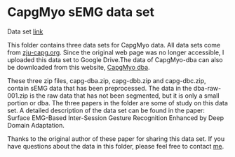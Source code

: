 # CapgMyo sEMG data set

Data set [link](https://drive.google.com/drive/folders/1aEy2_5O4j7J7ls26EWdj95PGWBwr2hzK?usp=sharing)

This folder contains three data sets for CapgMyo data. All data sets come from [zju-capg.org](http://zju-capg.org/myo/). Since the original web page was no longer accessible, I uploaded this data set to Google Drive.The data of CapgMyo-dba can also be downloaded from this website, [CapgMyo dba](https://figshare.com/articles/Data_from_Gesture_Recognition_by_Instantaneous_Surface_EMG_Images_CapgMyo-DBa/7210397).

These three zip files, capg-dba.zip, capg-dbb.zip and capg-dbc.zip, contain sEMG data that has been preprocessed. The data in the dba-raw-001.zip is the raw data that has not been segmented, but it is only a small portion or dba. The three papers in the folder are some of study on this data set. A detailed description of the data set can be found in the paper: Surface EMG-Based Inter-Session Gesture Recognition Enhanced by Deep Domain Adaptation.

Thanks to the original author of these paper for sharing this data set. If you have questions about the data in this folder, please feel free to contact [me](https://github.com/TengHuo).

